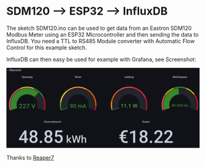 # SDM120 --> ESP32 --> InfluxDB

The sketch SDM120.ino can be used to get data from an Eastron SDM120 Modbus Meter using an ESP32 Microcontroller and then sending the data to InfluxDB. You need a TTL to RS485 Module converter with Automatic Flow Control for this example sketch.

InfluxDB can then easy be used for example with Grafana, see Screenshot:

![Screenshot](Screenshot.png)

Thanks to [Reaper7](https://github.com/reaper7/SDM_Energy_Meter)